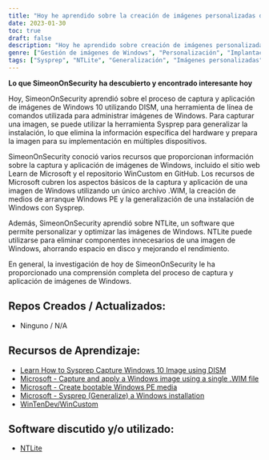```yaml
---
title: "Hoy he aprendido sobre la creación de imágenes personalizadas de Windows"
date: 2023-01-30
toc: true
draft: false
description: "Hoy he aprendido sobre creación de imágenes personalizadas de Windows, Sysprep y generalización"
genre: ["Gestión de imágenes de Windows", "Personalización", "Implantación de Windows", "Sysprep", "Generalización", "Windows 10", "Windows 11", "Captura de imágenes", "Despliegue de imágenes", "NTLite", "Optimización de Windows"]
tags: ["Sysprep", "NTLite", "Generalización", "Imágenes personalizadas", "Imágenes de Windows personalizadas", "Windows 11", "Debloat", "Personalización", "captura de imágenes", "despliegue de imágenes", "Gestión de imágenes de Windows", "Herramientas de despliegue de Windows", "Personalización de la imagen de Windows", "Optimización de imágenes de Windows", "Microsoft Aprende", "Repositorio WinCustom"]
---
```


**Lo que SimeonOnSecurity ha descubierto y encontrado interesante hoy**

Hoy, SimeonOnSecurity aprendió sobre el proceso de captura y aplicación de imágenes de Windows 10 utilizando DISM, una herramienta de línea de comandos utilizada para administrar imágenes de Windows. Para capturar una imagen, se puede utilizar la herramienta Sysprep para generalizar la instalación, lo que elimina la información específica del hardware y prepara la imagen para su implementación en múltiples dispositivos.

SimeonOnSecurity conoció varios recursos que proporcionan información sobre la captura y aplicación de imágenes de Windows, incluido el sitio web Learn de Microsoft y el repositorio WinCustom en GitHub. Los recursos de Microsoft cubren los aspectos básicos de la captura y aplicación de una imagen de Windows utilizando un único archivo .WIM, la creación de medios de arranque Windows PE y la generalización de una instalación de Windows con Sysprep.

Además, SimeonOnSecurity aprendió sobre NTLite, un software que permite personalizar y optimizar las imágenes de Windows. NTLite puede utilizarse para eliminar componentes innecesarios de una imagen de Windows, ahorrando espacio en disco y mejorando el rendimiento.

En general, la investigación de hoy de SimeonOnSecurity le ha proporcionado una comprensión completa del proceso de captura y aplicación de imágenes de Windows.

## Repos Creados / Actualizados:
- Ninguno / N/A

## Recursos de Aprendizaje:
- [Learn How to Sysprep Capture Windows 10 Image using DISM](https://www.anoopcnair.com/sysprep-capture-windows-10-image-using-dism/)
- [Microsoft - Capture and apply a Windows image using a single .WIM file](https://learn.microsoft.com/en-us/windows-hardware/manufacture/desktop/capture-and-apply-windows-using-a-single-wim?view=windows-11)
- [Microsoft - Create bootable Windows PE media](https://learn.microsoft.com/en-us/windows-hardware/manufacture/desktop/winpe-create-usb-bootable-drive?view=windows-11)
- [Microsoft - Sysprep (Generalize) a Windows installation](https://learn.microsoft.com/en-us/windows-hardware/manufacture/desktop/sysprep--generalize--a-windows-installation?view=windows-11)
- [WinTenDev/WinCustom](https://github.com/WinTenDev/WinCustom)

## Software discutido y/o utilizado:
- [NTLite](https://www.ntlite.com/)